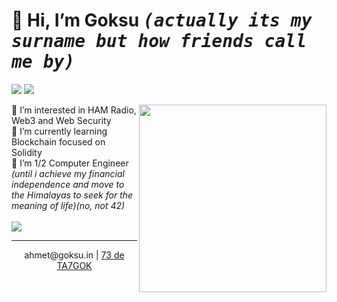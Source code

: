  <h1>👋 Hi, I’m <b>Goksu</b> <kbd><i>(actually its my surname but how friends call me by)</i></kbd></h1>
 <p> <a href="https://www.linkedin.com/in/ahmetgoksu/" target="_blank"><img src="https://img.shields.io/badge/-LinkedIn-222222?style=flat-square&logo=Linkedin&logoColor=white&link=https://www.linkedin.com/in/ahmetgoksu/)](https://www.linkedin.com/in/ahmetgoksu/"></a>
  <a href="https://www.hackerrank.com/goeksu" target="_blank"><img src="https://img.shields.io/badge/-HackerRank-222222?style=flat-square&logo=HackerRank&logoColor=white&link=https://www.hackerrank.com/goeksu)](https://www.hackerrank.com/goeksu"></a></p>
<img src="https://a57.foxnews.com/static.foxbusiness.com/foxbusiness.com/content/uploads/2021/05/0/0/ezgif.com-gif-maker-2.gif" align="right" width="300"/> 


👀 I’m interested in HAM Radio, Web3 and Web Security <br>
🌱 I’m currently learning Blockchain focused on Solidity<br>
🎒 I’m 1/2 Computer Engineer <i>(until i achieve my financial independence and move to the Himalayas to seek for the meaning of life)(no, not 42)</i><br>
<br>
 <img  src="https://github-readme-stats.vercel.app/api/top-langs/?username=goeksu&hide=html,css&title_color=eeeeee&text_color=ffffff&icon_color=61dafb&bg_color=20232a&langs_count=8&layout=compact&border_color=61dafb&hide_border=true" />
 <hr>
<p align="center">
ahmet@goksu.in  | 
 <a href="https://www.qrz.com/db/TA7GOK">
 73 de TA7GOK</a></p>

<!---
hey my curious friend. U R AWESOME. 
--->
